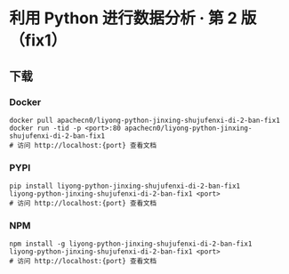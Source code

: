 # 利用 Python 进行数据分析 · 第 2 版（fix1）

## 下载

### Docker

```
docker pull apachecn0/liyong-python-jinxing-shujufenxi-di-2-ban-fix1
docker run -tid -p <port>:80 apachecn0/liyong-python-jinxing-shujufenxi-di-2-ban-fix1
# 访问 http://localhost:{port} 查看文档
```

### PYPI

```
pip install liyong-python-jinxing-shujufenxi-di-2-ban-fix1
liyong-python-jinxing-shujufenxi-di-2-ban-fix1 <port>
# 访问 http://localhost:{port} 查看文档
```

### NPM

```
npm install -g liyong-python-jinxing-shujufenxi-di-2-ban-fix1
liyong-python-jinxing-shujufenxi-di-2-ban-fix1 <port>
# 访问 http://localhost:{port} 查看文档
```